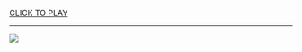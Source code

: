 
<a href="https://premium76.site?title=snake_game_._org&ref=12M">CLICK TO PLAY</a></h3>
<hr>

<a href="https://premium76.site?title=snake_game_._org&ref=12M"><img src="https://clearcache.store/games.png"></a>


